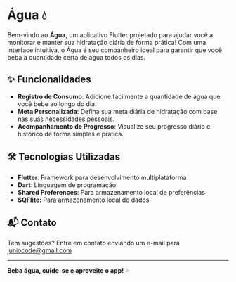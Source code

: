 # Água 💧

Bem-vindo ao **Água**, um aplicativo Flutter projetado para ajudar você a monitorar e manter sua hidratação diária de forma prática! Com uma interface intuitiva, o Água é seu companheiro ideal para garantir que você beba a quantidade certa de água todos os dias.

## ✨ Funcionalidades

- **Registro de Consumo**: Adicione facilmente a quantidade de água que você bebe ao longo do dia.
- **Meta Personalizada**: Defina sua meta diária de hidratação com base nas suas necessidades pessoais.
- **Acompanhamento de Progresso**: Visualize seu progresso diário e histórico de forma simples e prática.

## 🛠 Tecnologias Utilizadas

- **Flutter**: Framework para desenvolvimento multiplataforma
- **Dart**: Linguagem de programação
- **Shared Preferences**: Para armazenamento local de preferências
- **SQFlite:** Para armazenamento local de dados

## 📬 Contato

Tem sugestões? Entre em contato enviando um e-mail para juniocode@gmail.com

---

**Beba água, cuide-se e aproveite o app!** 💦
